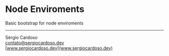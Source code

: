 
# Node Enviroments

Basic bootstrap for node enviroments


---

Sérgio Cardoso<br><contato@sergiocardoso.dev><br>
[www.sergiocardoso.dev](www.sergiocardoso.dev)